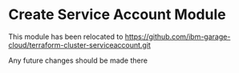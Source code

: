 # Create Service Account Module

This module has been relocated to https://github.com/ibm-garage-cloud/terraform-cluster-serviceaccount.git

Any future changes should be made there
